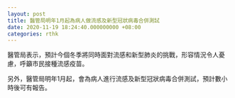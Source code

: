 ```yaml
---
layout: post
title: 醫管局明年1月起為病人做流感及新型冠狀病毒合併測試
date: 2020-11-19 18:24:40.000000000 +08:00
categories: rthk
---
```


醫管局表示，預計今個冬季將同時面對流感和新型肺炎的挑戰，形容情況令人憂慮，呼籲市民接種流感疫苗。

另外，醫管局明年1月起，會為病人進行流感及新型冠狀病毒合併測試，預計數小時後可有報告。
